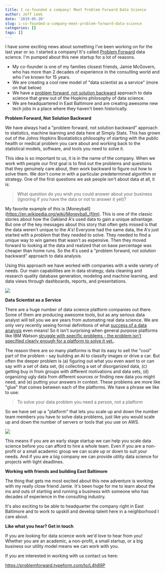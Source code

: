 ```yaml
---
title: I co-founded a company! Meet Problem Forward Data Science
author: Jeff Leek
date: '2019-05-20'
slug: i-co-founded-a-company-meet-problem-forward-data-science
categories: []
tags: []
---
```


I have some exciting news about something I've been working on for the last year or so. I started a company! It's called [Problem Forward](https://www.problemforward.com/) data science.  I'm pumped about this new startup for a lot of reasons.

- My co-founder is one of my families closest friends, Jamie McGovern, who has more than 2 decades of experience in the consulting world and who I've known for 15 years. 
- We are creating a cool new model of "data scientist as a service" (more on that below)
- We have a [problem forward, not solution backward](https://simplystatistics.org/2013/05/29/what-statistics-should-do-about-big-data-problem-forward-not-solution-backward/) approach to data science that grew out of the Hopkins philosophy of data science. 
- We are headquartered in East Baltimore and are creating awesome new tech jobs in a place where they haven't been historically. 

__Problem Forward, Not Solution Backward__

We have always had a "problem forward, not solution backward" approach to statistics, machine learning and data here at Simply Stats. This has grown out of the Johns Hopkins Biostatistics philosophy of starting with the public health or medical problem you care about and working back to the statistical models, software, and tools you need to solve it. 

This idea is so important to us, it is in the name of the company. When we work with people our first goal is to find out the problems and questions that they genuinely care about, then work backward to figure out how to solve them. We don't come in with a particular predetermined algorithm or strategy. One of the first questions we ask people isn't about data at all, it is:

> What question do you wish you could answer about your business (ignoring if you have the data or not to answer it yet)? 

My favorite example of this is [Moneyball](https://en.wikipedia.org/wiki/Moneyball_(film). This is one of the classic stories about how the Oakland A's used data to gain a unique advantage. But one of the key messages about this story that often gets missed is that the data weren't unique to the A's! Everyone had the same data, the A's just started with a _problem_ that they needed to solve. They needed to find a unique way to win games that wasn't as expensive. Then they moved forward to looking at the data and realized that on base percentage was cheaper than home runs. So the A's used a "problem forward, not solution backward" approach to data analysis.

Using this approach we have worked with companies with a wide variety of needs. Our main capabilities are in data strategy, data cleaning and research quality database generation, modeling and machine learning, and data views through dashboards, reports, and presentations. 

![](https://user-images.githubusercontent.com/1571674/58030374-6eb90300-7aec-11e9-8d3d-bf4ef225af61.png)



__Data Scientist as a Service__

There are a huge number of data science platform companies out there. Some of them are producing awesome tools, but as any serious data analyst will tell you we are years from automating real data science. We are only very recently seeing formal definitions of what [success of a data analysis](https://arxiv.org/abs/1904.11907) even means! So it isn't surprising when general purpose platforms like IBM Watson [struggle with specific problems - the problem isn't specified clearly enough for a platform to solve it yet.](https://www.statnews.com/2017/09/05/watson-ibm-cancer/). 

The reason there are so many platforms is that its easy to sell the "cool" part of the problem - say building an AI to classify images or drive a car. But often the deeper problem is (a) figuring out what you even want to or can say with a set of data set, (b) collecting a set of disorganized data, (c) getting buy in from groups with different motivations and data sets, (d) organizing ugly data from different sources or finding new data you might need, and (e) putting your answers in context. These problems are more like "glue" that comes between each of the platforms. We have a phrase we like to use: 

> To solve your data problem you need a person, not a platform

So we have set up a "platform" that lets you scale up and down the number team members you have to solve data problems, just like you would scale up and down the number of servers or tools that you use on AWS. 


![](https://user-images.githubusercontent.com/1571674/58030422-855f5a00-7aec-11e9-8d15-96074d74d7dd.png)


This means if you are an early stage startup we can help you scale data science before you can afford to hire a whole team. Even if you are a non-profit or a small academic group we can scale up or down to suit your needs. And if you are a big company we can provide utility data science for projects with tight deadlines.


__Working with friends and building East Baltimore__

The thing that gets me most excited about this new adventure is working with my really close friend Jamie. It's been huge for me to learn about the ins and outs of starting and running a business with someone who has decades of experience in the consulting industry. 

It's also exciting to be able to headquarter the company right in East Baltimore and to work to upskill and develop talent here in a neighborhood I care about. 



__Like what you hear? Get in touch__

If you are looking for data science work we'd love to hear from you! Whether you are an academic, a non-profit, a small startup, or a big business our utility model means we can work with you. 

If you are interested in working with us contact us here: 

https://problemforward.typeform.com/to/L4h89P

